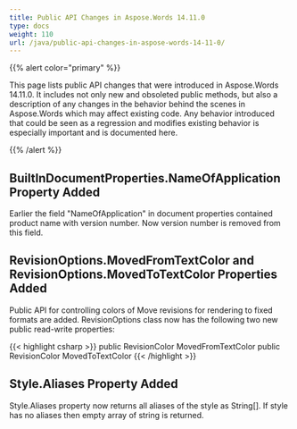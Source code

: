 ```yaml
---
title: Public API Changes in Aspose.Words 14.11.0
type: docs
weight: 110
url: /java/public-api-changes-in-aspose-words-14-11-0/
---
```


{{% alert color="primary" %}} 

This page lists public API changes that were introduced in Aspose.Words 14.11.0. It includes not only new and obsoleted public methods, but also a description of any changes in the behavior behind the scenes in Aspose.Words which may affect existing code. Any behavior introduced that could be seen as a regression and modifies existing behavior is especially important and is documented here.

{{% /alert %}} 

## **BuiltInDocumentProperties.NameOfApplication Property Added**

Earlier the field "NameOfApplication" in document properties contained product name with version number. Now version number is removed from this field.

## **RevisionOptions.MovedFromTextColor and RevisionOptions.MovedToTextColor Properties Added**

Public API for controlling colors of Move revisions for rendering to fixed formats are added. RevisionOptions class now has the following two new public read-write properties:

{{< highlight csharp >}}
public RevisionColor MovedFromTextColor
public RevisionColor MovedToTextColor
{{< /highlight >}}

## **Style.Aliases Property Added**

Style.Aliases property now returns all aliases of the style as String[]. If style has no aliases then empty array of string is returned.
